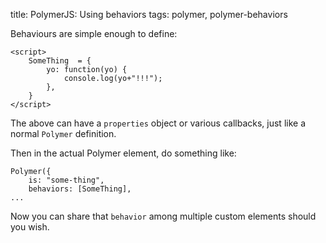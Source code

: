 title: PolymerJS: Using behaviors
tags: polymer, polymer-behaviors

Behaviours are simple enough to define:

    <script>
        SomeThing  = {
            yo: function(yo) {
                console.log(yo+"!!!");
            },  
        }
    </script>

The above can have a `properties` object or various callbacks, just like a normal `Polymer` definition.

Then in the actual Polymer element, do something like:

    Polymer({
        is: "some-thing",
        behaviors: [SomeThing],
    ...

Now you can share that `behavior` among multiple custom elements should you wish.
